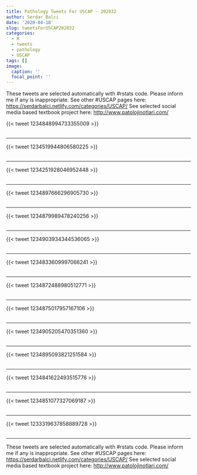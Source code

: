 ```yaml
---
title: Pathology Tweets For USCAP - 202032
author: Serdar Balci
date: '2020-04-18'
slug: tweetsForUSCAP202032
categories:
  - R
  - tweets
  - pathology
  - USCAP
tags: []
image:
  caption: ''
  focal_point: ''
---
```



These tweets are selected automatically with #rstats code. Please inform me if any is inappropriate.
See other #USCAP pages here: https://serdarbalci.netlify.com/categories/USCAP/ 
See selected social media based textbook project here: http://www.patolojinotlari.com/

{{< tweet 1234848994733355009 >}}
<br>
<br>
<hr>
{{< tweet 1234519944806580225 >}}
<br>
<br>
<hr>
{{< tweet 1234251928046952448 >}}
<br>
<br>
<hr>
{{< tweet 1234897666296905730 >}}
<br>
<br>
<hr>
{{< tweet 1234879989478240256 >}}
<br>
<br>
<hr>
{{< tweet 1234903934344536065 >}}
<br>
<br>
<hr>
{{< tweet 1234833609997066241 >}}
<br>
<br>
<hr>
{{< tweet 1234872488980512771 >}}
<br>
<br>
<hr>
{{< tweet 1234875017957167106 >}}
<br>
<br>
<hr>
{{< tweet 1234905205470351360 >}}
<br>
<br>
<hr>
{{< tweet 1234895093821251584 >}}
<br>
<br>
<hr>
{{< tweet 1234841622493515776 >}}
<br>
<br>
<hr>
{{< tweet 1234851077327069187 >}}
<br>
<br>
<hr>
{{< tweet 1233319637858889728 >}}
<br>
<br>
<hr>


These tweets are selected automatically with #rstats code. Please inform me if any is inappropriate.
See other #USCAP pages here: https://serdarbalci.netlify.com/categories/USCAP/ 
See selected social media based textbook project here: http://www.patolojinotlari.com/
